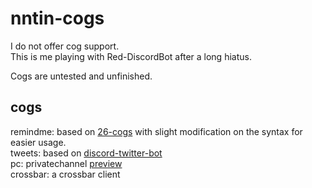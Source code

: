 # nntin-cogs
I do not offer cog support.  
This is me playing with Red-DiscordBot after a long hiatus.

Cogs are untested and unfinished.

## cogs
remindme: based on [26-cogs](https://github.com/Twentysix26/26-Cogs/) with slight modification on the syntax for easier usage.  
tweets: based on [discord-twitter-bot](https://github.com/NNTin/discord-twitter-bot)  
pc: privatechannel [preview](https://i.imgur.com/uzcZrTx.gifv)  
crossbar: a crossbar client